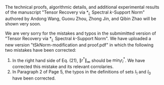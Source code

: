 The technical proofs, algorithmic details, and additional experimental results of the manuscript
"Tensor Recovery via $*_L$ Spectral $k$-Support Norm"
authored by Andong Wang, Guoxu Zhou, Zhong Jin, and Qibin Zhao
will be shown very soon.

We are very sorry for the mistakes and typos in the submimitted version of "Tensor Recovery via $*_L$ Spectral $k$-Support Norm". We have uploaded a new version  "tSkNorm-modification and proof.pdf" in which the following two mistakes have been corrected:
1) In the right hand side of Eq. (21), $\|r^*\|_{\infty}$ should be $\min_{l} r^*_l$. We have corrected this mistake and its relevant corrolaries. 
2) In Paragraph 2 of Page 5, the typos in the definitions of sets $I_1$ and $I_0$ have been corrected. 
